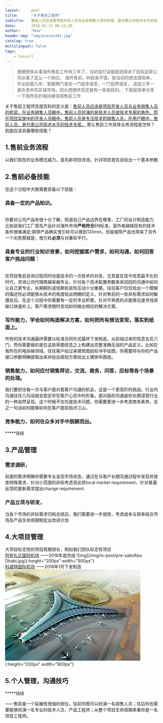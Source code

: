 ```yaml
---
layout:     post
title:      "关于售前工程师"
subtitle:   售前人员应该是项目开发人员与业务销售人员的桥梁，是代表公司技术水平的技术专家
date:       2018-01-17 00:12:20
author:     "Hua"
header-img: "img/presale01.jpg"
catalog: true
multilingual: false
tags:
    - Consult
---
```


> 细细想来从事海外售前工作快三年了，当初误打误撞就选择进了目前这家公司从事了这么一个岗位。
> 海外售前，听起来不错，我当初的想法很简单，毕业前面几年，掌握两门语言一门程序语言，一门自然语言，
> 混迹三年一直负责中东区域市场，回头想想终究还是有一些收获的。
> 下面就简单分享一下我所在的电扶梯领域售前工作

关于售前工程师百度百科的定义是：[售前人员应该是项目开发人员与业务销售人员的桥梁，在业务销售人员眼中，售前人员扮演的是技术人员或技术专家的角色，而在项目实施中的开发人员眼中，售前人员是专注技术的销售人员，在用户眼中，售前人员，是代表公司技术水平的技术专家。](https://baike.baidu.com/item/%E5%94%AE%E5%89%8D%E5%B7%A5%E7%A8%8B%E5%B8%88/9341955?fr=aladdin)
那么售前工作具体业务流程是怎样？到底应该具备哪些技能？

## 1.售前业务流程
以我们现在的业务模式威力，首先新项目咨询，针对项目首先会给出一个基本参数

## 2.售前必备技能
在这个过程中大致需要具备以下技能：
### 具备一定的产品知识。
<br>你要对公司产品有很十分了解，知道自己产品边界在哪里，工厂的设计制造能力
比如说我们工厂首先产品针对海外市场**严格符合**EN标准，室外电梯梯现有的技术条件很难满足;钢带产品确实曳引轮可以做到120mm，但是钢带产品也带来了另外一个劣势那就是，曳引轮**必须**与对重轮平行。
### 具备专业的行业知识背景，如何挖掘客户需求，如何沟通，如何回答客户挑战问题：
<br>在项目售前咨询过程同时也是技术的一次技术的对垒，尤其是在现今信息扁平化的时代，咨询公司代理商越来越专业，针对各个技术配置参数来来回回的沟通中如何让自己更专业，长期期形成信赖和良性互动十分重要。往往客户仅仅给出一个模糊的描述你必须能够从技术的角度给出明确的定义，针对售前的一些非标需求如何敏捷反应。在这个过程中你需要有一定的专业积累，针对不熟悉的点能够迅速寻找突破口快速补上。客户需求随时变动如何做出相应的解决方案。
### 写作能力，学会如何构造解决方案，如何把所有想法变现，落实到纸面上。
所有的技术沟通最终需要以标准合同形式最终下发制造，从前端过来的信息五花八门，而你需要做的是在这些草图信息之上构建出完整准确无误的产品定义。比如在我所在的电扶梯领域，往往客户给过来建筑图纸标书手绘图，你需要将与你的产品接口参数明确提取出来并给出规划方案给出土建排布图纸。
### 销售能力，如何应付销售拜访，交流，商务，问答，应标等各个场景的处理。
我们要抓住每一次与客户面对面客户沟通的机会，这是一个更高阶的挑战，行业内沟通往往几句话就会垫定你在客户心目中的形象。面对面的沟通是你长期浸营行业的一种自然呈现。这个时候不仅仅是技术问题，你需要更进一步考虑商务素养。总之一句话如何能够如何在客户面前指点江山。
### 竞争能力，如何在众多对手中脱颖而出。
*****待续
## 3.产品管理
### 需求调研，
前面的需求明确你需要专业呈现市场状态，通过在与客户长期沟通过程中发现并提炼特殊需求，针对小范围的非标考虑至此昂local market requirement，针对普遍反馈的更新需求提出change requirement.
### 产品立项与研发，
当各个市场的非标需求归档总结后，我们需要进一步提炼，考虑成本与效率结合市场及产品生命周期制定出改进计划

## 4.大项目管理
大项目标志性的项目周期很长，例如我们团队标志性项目
<br>[阿布扎比国际机场](http://www.abudhabiairport.ae/english/) ——2016年底完成
![img](/img/in-post/pre-sale/Abu Dhabi.jpg){:height="200px" width="900px"}
<br>[科威特国际机场](https://www.dgca.gov.kw/ar/travellers/) ——2018年1月下发制造
![img](/img/in-post/pre-sale/Kuwait-Air.jpg){:height="200px" width="900px"}

## 5.个人管理，沟通技巧
*****待续

——售前是一个延展性很强的岗位，往前你既可以扮演一名销售人员；往后你也需要能够扮演一名专业的技术人员、产品工程师；从整个项目生命周期来看你是一名项目工程师。


